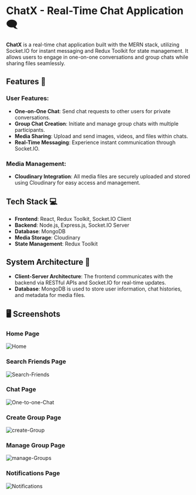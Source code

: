 # ChatX - Real-Time Chat Application 🗨️

**ChatX** is a real-time chat application built with the MERN stack, utilizing Socket.IO for instant messaging and Redux Toolkit for state management. It allows users to engage in one-on-one conversations and group chats while sharing files seamlessly.

## Features 🌟

### User Features:

- **One-on-One Chat**: Send chat requests to other users for private conversations.
- **Group Chat Creation**: Initiate and manage group chats with multiple participants.
- **Media Sharing**: Upload and send images, videos, and files within chats.
- **Real-Time Messaging**: Experience instant communication through Socket.IO.

### Media Management:

- **Cloudinary Integration**: All media files are securely uploaded and stored using Cloudinary for easy access and management.

## Tech Stack 💻

- **Frontend**: React, Redux Toolkit, Socket.IO Client
- **Backend**: Node.js, Express.js, Socket.IO Server
- **Database**: MongoDB
- **Media Storage**: Cloudinary
- **State Management**: Redux Toolkit

## System Architecture 📐

- **Client-Server Architecture**: The frontend communicates with the backend via RESTful APIs and Socket.IO for real-time updates.
- **Database**: MongoDB is used to store user information, chat histories, and metadata for media files.

## 🖥️ Screenshots

### Home Page

<img src="https://i.ibb.co/CKMHwvG/Home.png" alt="Home" border="0">

### Search Friends Page

<img src="https://i.ibb.co/DKBTkNL/Search-Friends.png" alt="Search-Friends" border="0">

### Chat Page

<img src="https://i.ibb.co/rd3hxBR/One-to-one-Chat.png" alt="One-to-one-Chat" border="0">

### Create Group Page

<img src="https://i.ibb.co/N7Xg7cH/create-Group.png" alt="create-Group" border="0">

### Manage Group Page

<img src="https://i.ibb.co/XzjvzZ1/manage-Groups.png" alt="manage-Groups" border="0">

### Notifications Page

<img src="https://i.ibb.co/4WcwMmh/Notifications.png" alt="Notifications" border="0">
